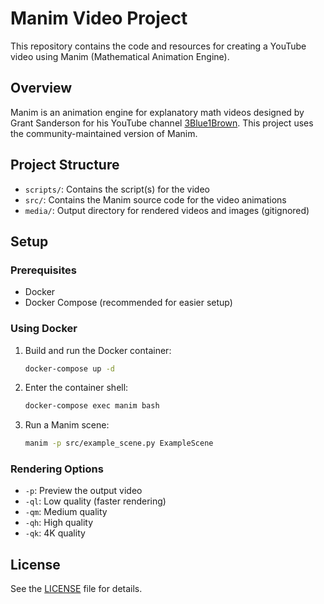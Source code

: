 # Manim Video Project

This repository contains the code and resources for creating a YouTube video using Manim (Mathematical Animation Engine).

## Overview

Manim is an animation engine for explanatory math videos designed by Grant Sanderson for his YouTube channel [3Blue1Brown](https://www.youtube.com/c/3blue1brown). This project uses the community-maintained version of Manim.

## Project Structure

- `scripts/`: Contains the script(s) for the video
- `src/`: Contains the Manim source code for the video animations
- `media/`: Output directory for rendered videos and images (gitignored)

## Setup

### Prerequisites

- Docker
- Docker Compose (recommended for easier setup)

### Using Docker

1. Build and run the Docker container:
   ```bash
   docker-compose up -d
   ```

2. Enter the container shell:
   ```bash
   docker-compose exec manim bash
   ```

3. Run a Manim scene:
   ```bash
   manim -p src/example_scene.py ExampleScene
   ```

### Rendering Options

- `-p`: Preview the output video
- `-ql`: Low quality (faster rendering)
- `-qm`: Medium quality
- `-qh`: High quality
- `-qk`: 4K quality

## License

See the [LICENSE](LICENSE) file for details.